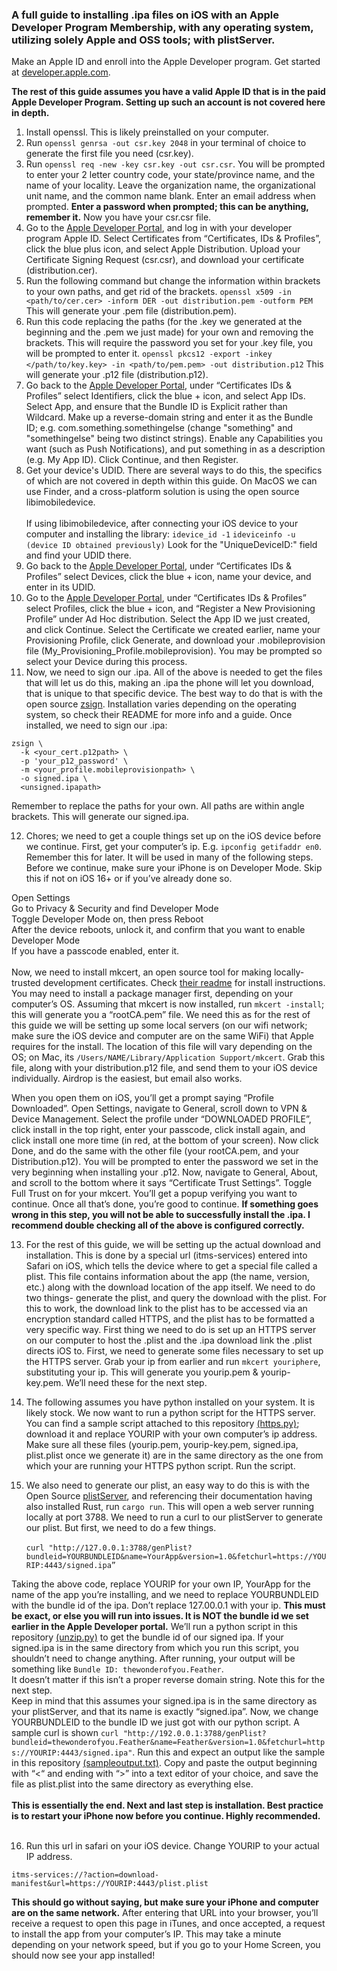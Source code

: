 ### A full guide to installing .ipa files on iOS with an Apple Developer Program Membership, with any operating system, utilizing solely Apple and OSS tools; with plistServer.

Make an Apple ID and enroll into the Apple Developer program. Get started at [developer.apple.com](https://developer.apple.com).

**The rest of this guide assumes you have a valid Apple ID that is in the paid Apple Developer Program. Setting up such an account is not covered here in depth.**

1. Install openssl. This is likely preinstalled on your computer. 
2. Run `openssl genrsa -out csr.key 2048` in your terminal of choice to generate the first file you need (csr.key). 
3. Run `openssl req -new -key csr.key -out csr.csr`. You will be prompted to enter your 2 letter country code, your state/province name, and the name of your locality. Leave the organization name, the organizational unit name, and the common name blank. Enter an email address when prompted. **Enter a password when prompted; this can be anything, remember it.** Now you have your csr.csr file. 
4. Go to the [Apple Developer Portal](https://developer.apple.com), and log in with your developer program Apple ID. Select Certificates from “Certificates, IDs & Profiles”, click the blue plus icon, and select Apple Distribution. Upload your Certificate Signing Request (csr.csr), and download your certificate (distribution.cer).
5. Run the following command but change the information within brackets to your own paths, and get rid of the brackets. `openssl x509 -in <path/to/cer.cer> -inform DER -out distribution.pem -outform PEM` This will generate your .pem file (distribution.pem).
6. Run this code replacing the paths (for the .key we generated at the beginning and the .pem we just made) for your own and removing the brackets. This will require the password you set for your .key file, you will be prompted to enter it. `openssl pkcs12 -export -inkey </path/to/key.key> -in <path/to/pem.pem> -out distribution.p12` This will generate your .p12 file (distribution.p12).
7. Go back to the [Apple Developer Portal](https://developer.apple.com), under “Certificates IDs & Profiles” select Identifiers, click the blue + icon, and select App IDs. Select App, and ensure that the Bundle ID is Explicit rather than Wildcard. Make up a reverse-domain string and enter it as the Bundle ID; e.g. com.something.somethingelse (change "something" and "somethingelse" being two distinct strings). Enable any Capabilities you want (such as Push Notifications), and put something in as a description (e.g. My App ID). Click Continue, and then Register.
8. Get your device's UDID. There are several ways to do this, the specifics of which are not covered in depth within this guide. On MacOS we can use Finder, and a cross-platform solution is using the open source libimobiledevice.<br><br>
If using libimobiledevice, after connecting your iOS device to your computer and installing the library:
`idevice_id -1`
`ideviceinfo -u (device ID obtained previously)`
Look for the "UniqueDeviceID:" field and find your UDID there.
9. Go back to the [Apple Developer Portal](https://developer.apple.com), under “Certificates IDs & Profiles” select Devices, click the blue + icon, name your device, and enter in its UDID.
10. Go to the [Apple Developer Portal](https://developer.apple.com), under “Certificates IDs & Profiles” select Profiles, click the blue + icon, and “Register a New Provisioning Profile” under Ad Hoc distribution. Select the App ID we just created, and click Continue. Select the Certificate we created earlier, name your Provisioning Profile, click Generate, and download your .mobileprovision file (My_Provisioning_Profile.mobileprovision). You may be prompted so select your Device during this process.
11. Now, we need to sign our .ipa. All of the above is needed to  get the files that will let us do this, making an .ipa the phone will let you download, that is unique to that specific  device. The best way to do that is with the open source [zsign](https://github.com/zhlynn/zsign). Installation varies depending on the operating system, so check their README for more info and a guide. Once installed, we need to sign our .ipa:
```
zsign \
  -k <your_cert.p12path> \
  -p 'your_p12_password' \
  -m <your_profile.mobileprovisionpath> \
  -o signed.ipa \
  <unsigned.ipapath>
```
Remember to replace the paths for your own. All paths are within angle brackets. This will generate our signed.ipa.

12. Chores; we need to get a couple things set up on the iOS device before we continue. First, get your computer’s ip. E.g. `ipconfig getifaddr en0`. Remember this for later. It will be used in many of the following steps. Before we continue, make sure your iPhone is on Developer Mode. Skip this if not on iOS 16+ or if you’ve already done so.<br>

Open Settings
<br>
Go to Privacy & Security and find Developer Mode
<br>
Toggle Developer Mode on, then press Reboot
<br>
After the device reboots, unlock it, and confirm that you want to enable Developer Mode
<br>
If you have a passcode enabled, enter it.<br><br>
Now, we need to install mkcert, an open source tool for making locally-trusted development certificates. Check [their readme](https://github.com/FiloSottile/mkcert#) for install instructions. You may need to install a package manager first, depending on your computer’s OS. Assuming that mkcert is now installed, run `mkcert -install`; this will generate you a “rootCA.pem” file. We need this as for the rest of this guide we will be setting up some local servers (on our wifi network; make sure the iOS device and computer are on the same WiFi) that Apple requires for the install. The location of this file will vary depending on the OS; on Mac, its `/Users/NAME/Library/Application Support/mkcert`. Grab this file, along with your distribution.p12 file, and send them to your iOS device individually. Airdrop is the easiest, but email also works.

When you open them on iOS, you’ll get a prompt saying “Profile Downloaded”. Open Settings, navigate to General, scroll down to VPN & Device Management. Select the profile under “DOWNLOADED PROFILE”, click install in the top right, enter your passcode, click install again, and click install one more time (in red, at the bottom of your screen). Now click Done, and do the same with the other file (your rootCA.pem, and your Distribution.p12). You will be prompted to enter the password we set in the very beginning when installing your .p12. Now, navigate to General, About, and scroll to the bottom where it says “Certificate Trust Settings”. Toggle Full Trust on for your mkcert. You’ll get a popup verifying you want to continue. Once all that’s done, you’re good to continue. **If something goes wrong in this step, you will not be able to successfully install the .ipa. I recommend double checking all of the above is configured correctly.**

13. For the rest of this guide, we will be setting up the actual download and installation. This is done by a special url (itms-services) entered into Safari on iOS, which tells the device where to get a special file called a plist. This file contains information about the app (the name, version, etc.) along with the download location of the app itself. We need to do two things- generate the plist, and query the download with the plist. For this to work, the download link to the plist has to be accessed via an encryption standard called HTTPS, and the plist has to be formatted a very specific way. First thing we need to do is set up an HTTPS server on our computer to host the .plist and the .ipa download link the .plist directs iOS to. First, we need to generate some files necessary to set up the HTTPS server. Grab your ip from earlier and run `mkcert youriphere`, substituting your ip. This will generate you yourip.pem & yourip-key.pem. We’ll need these for the next step.

14. The following assumes you have python installed on your system. It is likely stock. We now want to run a python script for the HTTPS server. You can find a sample script attached to this repository [(https.py)](https.py); download it and replace YOURIP with your own computer’s ip address. Make sure all these files (yourip.pem, yourip-key.pem, signed.ipa, plist.plist once we generate it) are in the same directory as the one from which your are running your HTTPS python script. Run the script.

15. We also need to generate our plist, an easy way to do this is with the Open Source [plistServer](https://github.com/nekohaxx/plistserver), and referencing their documentation having also installed Rust, run `cargo run`. This will open a web server running locally at port 3788. We need to run a curl to our plistServer to generate our plist. But first, we need to do a few things. <br><br>
`curl "http://127.0.0.1:3788/genPlist?bundleid=YOURBUNDLEID&name=YourApp&version=1.0&fetchurl=https://YOURIP:4443/signed.ipa”`

Taking the above code, replace YOURIP for your own IP, YourApp for the name of the app you’re installing, and we need to replace YOURBUNDLEID with the bundle id of the ipa. Don’t replace 127.00.0.1 with your ip. **This must be exact, or else you will run into issues. It is NOT the bundle id we set earlier in the Apple Developer portal.** We’ll run a python script in this repository [(unzip.py)](unzip.py) to get the bundle id of our signed ipa. If your signed.ipa is in the same directory from which you run this script, you shouldn’t need to change anything. After running, your output will be something like `Bundle ID: thewonderofyou.Feather`. 
<br>
It doesn’t matter if this isn’t a proper reverse domain string. Note this for the next step. 
<br>
Keep in mind that this assumes your signed.ipa is in the same directory as your plistServer, and that its name is exactly “signed.ipa”. Now, we change YOURBUNDLEID to the bundle ID we just got with our python script. A sample curl is shown `curl "http://192.0.0.1:3788/genPlist?bundleid=thewonderofyou.Feather&name=Feather&version=1.0&fetchurl=https://YOURIP:4443/signed.ipa"`. Run this and expect an output like the sample in this repository [(sampleoutput.txt)](sampleoutput.txt). Copy and paste the output beginning with “<“ and ending with “>” into a text editor of your choice, and save the file as plist.plist into the same directory as everything else.
<br><br>
**This is essentially the end. Next and last step is installation. Best practice is to restart your iPhone now before you continue. Highly recommended.**<br><br>

16. Run this url in safari on your iOS device. Change YOURIP to your actual IP address.
```
itms-services://?action=download-manifest&url=https://YOURIP:4443/plist.plist
```
**This should go without saying, but make sure your iPhone and computer are on the same network.**
After entering that URL into your browser, you’ll receive a request to open this page in iTunes, and once accepted, a request to install the app from your computer’s IP. This may take a minute depending on your network speed, but if you go to your Home Screen, you should now see your app installed!
